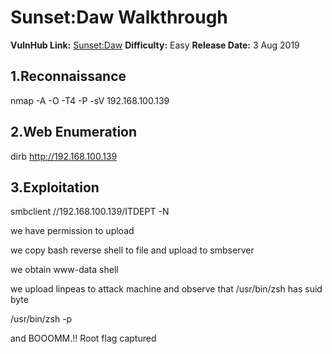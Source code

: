 
# Sunset:Daw Walkthrough 

**VulnHub Link:** [Sunset:Daw](https://www.vulnhub.com/entry/sunset-dawn,341/)
**Difficulty:** Easy
**Release Date:** 3 Aug 2019


## 1.Reconnaissance

nmap -A -O -T4 -P -sV 192.168.100.139


## 2.Web Enumeration

dirb http://192.168.100.139


## 3.Exploitation

smbclient //192.168.100.139/ITDEPT -N

we have permission to upload

we copy bash reverse shell to file and upload to smbserver

we obtain www-data shell 

we upload linpeas to attack machine and observe that /usr/bin/zsh has suid byte

/usr/bin/zsh -p

and BOOOMM.!! Root flag captured

